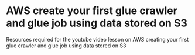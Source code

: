 # AWS create your first glue crawler and glue job using data stored on S3

Resources required for the youtube video lesson on AWS creating your first glue crawler and glue job using data stored on S3
